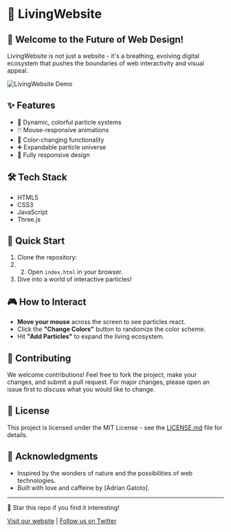 # 🌈 LivingWebsite

## 🚀 Welcome to the Future of Web Design!

LivingWebsite is not just a website - it's a breathing, evolving digital ecosystem that pushes the boundaries of web interactivity and visual appeal.

![LivingWebsite Demo](https://your-demo-gif-url-here.gif)

## ✨ Features

- 🎨 Dynamic, colorful particle systems
- 🖱️ Mouse-responsive animations
- 🔄 Color-changing functionality
- ➕ Expandable particle universe
- 📱 Fully responsive design

## 🛠️ Tech Stack

- HTML5
- CSS3
- JavaScript
- Three.js

## 🚀 Quick Start

1. Clone the repository:
2.  2. Open `index.html` in your browser.
3. Dive into a world of interactive particles!

## 🎮 How to Interact

- **Move your mouse** across the screen to see particles react.
- Click the **"Change Colors"** button to randomize the color scheme.
- Hit **"Add Particles"** to expand the living ecosystem.

## 🤝 Contributing

We welcome contributions! Feel free to fork the project, make your changes, and submit a pull request. For major changes, please open an issue first to discuss what you would like to change.

## 📜 License

This project is licensed under the MIT License - see the [LICENSE.md](LICENSE.md) file for details.

## 🙏 Acknowledgments

- Inspired by the wonders of nature and the possibilities of web technologies.
- Built with love and caffeine by [Adrian Gatoto].

---

🌟 Star this repo if you find it interesting!

[Visit our website](https://your-website-url.com) | [Follow us on Twitter](https://twitter.com/your-twitter-handle)
